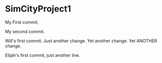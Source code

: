 # SimCityProject1

My First commit.

My second commit.

Will's first commit. Just another change. Yet another change. Yet ANOTHER change.

Elijah's first commit, just another line.
